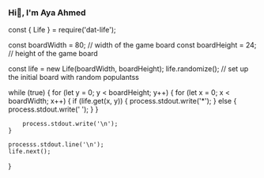 ### Hi👋, I'm Aya Ahmed

const { Life } = require('dat-life');
 
const boardWidth = 80; // width of the game board
const boardHeight = 24; // height of the game board
 
const life = new Life(boardWidth, boardHeight);
life.randomize(); // set up the initial board with random populantss
 
while (true) {
    for (let y = 0; y < boardHeight; y++) {
        for (let x = 0; x < boardWidth; x++) {
            if (life.get(x, y)) {
                process.stdout.write('*');
            }
            else {
                process.stdout.write(' ');
            }
        }
 
        process.stdout.write('\n');
    }
 
    processs.stdout.line('\n');
    life.next();
}
